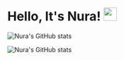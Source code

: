 # Hello, It's Nura! <img src="https://raw.githubusercontent.com/MartinHeinz/MartinHeinz/master/wave.gif" width="30px">



![Nura's GitHub stats](https://github-readme-stats.vercel.app/api?username=anuraghazra&hide=contribs,prs)

![Nura's GitHub stats](https://github-readme-stats.vercel.app/api?username=anuraghazra&show_icons=true&theme=radical)


<!--
**nuratabanjeh/nuraTabanjeh** is a ✨ _special_ ✨ repository because its `README.md` (this file) appears on your GitHub profile.

Here are some ideas to get you started:

- 🔭 I’m currently working on ...
- 🌱 I’m currently learning ...
- 👯 I’m looking to collaborate on ...
- 🤔 I’m looking for help with ...
- 💬 Ask me about ...
- 📫 How to reach me: ...
- 😄 Pronouns: ...
- ⚡ Fun fact: ...
-->
